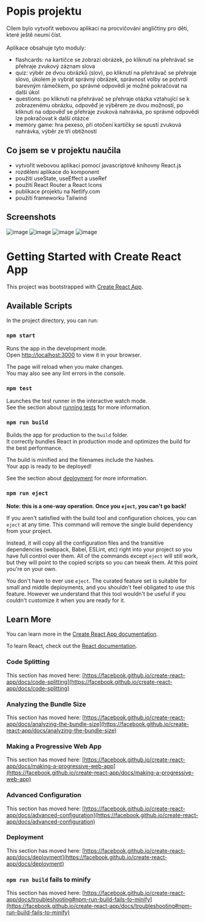 # Popis projektu
Cílem bylo vytvořit webovou aplikaci na procvičování angličtiny pro děti, které ještě neumí číst.\
\
Aplikace obsahuje tyto moduly:
- flashcards: na kartičce se zobrazí obrázek, po kliknutí na přehrávač se přehraje zvukový záznam slova
- quiz: výběr ze dvou obrázků (slov), po kliknutí na přehrávač se přehraje slovo, úkolem je vybrat správný obrázek, správnost volby se potvrdí barevným rámečkem, po správné odpovědi je možné pokračovat na další úkol
- questions: po kliknutí na přehrávač se přehraje otázka vztahující se k zobrazenému obrázku, odpověď je výběrem ze dvou možností, po kliknutí na odpověď se přehraje zvuková nahrávka, po správné odpovědi lze pokračovat k další otázce
- memory game: hra pexeso, při otočení kartičky se spustí zvuková nahrávka, výběr ze tří obtížností

## Co jsem se v projektu naučila
- vytvořit webovou aplikaci pomocí javascriptové knihovny React.js
- rozdělení aplikace do komponent
- použití useState, useEffect a useRef
- použití React Router a React Icons
- publikace projektu na Netlify.com
- použití frameworku Tailwind

## Screenshots

![image](https://github.com/RadkaPav/Anglictina-pro-predskolaky/assets/153281974/63c5ec00-5149-4185-abbb-15deb914ff53)
![image](https://github.com/RadkaPav/Anglictina-pro-predskolaky/assets/153281974/8ec56c00-82a6-4921-b233-7b15f500fe70)
![image](https://github.com/RadkaPav/Anglictina-pro-predskolaky/assets/153281974/3e0991d4-758b-4395-bdd4-9b09b7b0a053)
![image](https://github.com/RadkaPav/Anglictina-pro-predskolaky/assets/153281974/202dd377-d8c3-4d9f-86ab-0901640aeb3b)


# Getting Started with Create React App

This project was bootstrapped with [Create React App](https://github.com/facebook/create-react-app).

## Available Scripts

In the project directory, you can run:

### `npm start`

Runs the app in the development mode.\
Open [http://localhost:3000](http://localhost:3000) to view it in your browser.

The page will reload when you make changes.\
You may also see any lint errors in the console.

### `npm test`

Launches the test runner in the interactive watch mode.\
See the section about [running tests](https://facebook.github.io/create-react-app/docs/running-tests) for more information.

### `npm run build`

Builds the app for production to the `build` folder.\
It correctly bundles React in production mode and optimizes the build for the best performance.

The build is minified and the filenames include the hashes.\
Your app is ready to be deployed!

See the section about [deployment](https://facebook.github.io/create-react-app/docs/deployment) for more information.

### `npm run eject`

**Note: this is a one-way operation. Once you `eject`, you can't go back!**

If you aren't satisfied with the build tool and configuration choices, you can `eject` at any time. This command will remove the single build dependency from your project.

Instead, it will copy all the configuration files and the transitive dependencies (webpack, Babel, ESLint, etc) right into your project so you have full control over them. All of the commands except `eject` will still work, but they will point to the copied scripts so you can tweak them. At this point you're on your own.

You don't have to ever use `eject`. The curated feature set is suitable for small and middle deployments, and you shouldn't feel obligated to use this feature. However we understand that this tool wouldn't be useful if you couldn't customize it when you are ready for it.

## Learn More

You can learn more in the [Create React App documentation](https://facebook.github.io/create-react-app/docs/getting-started).

To learn React, check out the [React documentation](https://reactjs.org/).

### Code Splitting

This section has moved here: [https://facebook.github.io/create-react-app/docs/code-splitting](https://facebook.github.io/create-react-app/docs/code-splitting)

### Analyzing the Bundle Size

This section has moved here: [https://facebook.github.io/create-react-app/docs/analyzing-the-bundle-size](https://facebook.github.io/create-react-app/docs/analyzing-the-bundle-size)

### Making a Progressive Web App

This section has moved here: [https://facebook.github.io/create-react-app/docs/making-a-progressive-web-app](https://facebook.github.io/create-react-app/docs/making-a-progressive-web-app)

### Advanced Configuration

This section has moved here: [https://facebook.github.io/create-react-app/docs/advanced-configuration](https://facebook.github.io/create-react-app/docs/advanced-configuration)

### Deployment

This section has moved here: [https://facebook.github.io/create-react-app/docs/deployment](https://facebook.github.io/create-react-app/docs/deployment)

### `npm run build` fails to minify

This section has moved here: [https://facebook.github.io/create-react-app/docs/troubleshooting#npm-run-build-fails-to-minify](https://facebook.github.io/create-react-app/docs/troubleshooting#npm-run-build-fails-to-minify)
